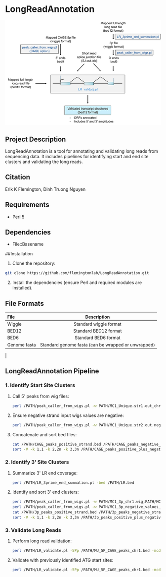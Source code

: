 # LongReadAnnotation 
![Validation schematic](images/2_long_read_validation_schematic.jpg)

## Project Description
LongReadAnnotation is a tool for annotating and validating long reads from sequencing data. It includes pipelines for identifying start and end site clusters and validating the long reads.

## Citation

Erik K Flemington, Dinh Truong Nguyen

## Requirements
- Perl 5

## Dependencies
- File::Basename

##Installation
1. Clone the repository:
```sh
git clone https://github.com/flemingtonlab/LongReadAnnotation.git
```
2. Install the dependencies (ensure Perl and required modules are installed).


## File Formats

| File          | Description                                      |
|:--------------|:------------------------------------------------:|
| Wiggle        | Standard wiggle format                           |
| BED12         | Standard BED12 format                            |
| BED6          | Standard BED6 format                             |
| Genome fasta  | Standard genome fasta (can be wrapped or unwrapped) 
|

## LongReadAnnotation Pipeline
### 1. Identify Start Site Clusters
1. Call 5' peaks from wig files:
   ```sh
   perl /PATH/peak_caller_from_wigs.pl -w PATH/MC1_Unique.str1.out_chr1.wig,PATH/MC2_Unique.str1.out_chr1.wig,PATH/MC4_Unique.str1.out_chr1.wig -mw 8 -fva 0.2 -mspd 10 -s + -CAGE y
   ```
2. Ensure negative strand input wigs values are negative:
   ```sh
   perl /PATH/peak_caller_from_wigs.pl -w PATH/MC1_Unique.str2.out.negative_values_chr1.wig,PATH/MC2_Unique.str2.out.negative_values_chr1.wig,PATH/MC4_Unique.str2.out.negative_values_chr1.wig -mw 8 -fva 0.2 -mspd 10 -s -
   ```
3. Concatenate and sort bed files:
   ```sh
   cat /PATH/CAGE_peaks_positive_strand.bed /PATH/CAGE_peaks_negative_strand.bed > /PATH/CAGE_peaks_positive_plus_negative_strand.bed
   sort -V -k 1,1 -k 2,2n -k 3,3n /PATH/CAGE_peaks_positive_plus_negative_strand.bed > /PATH/CAGE_peaks_positive_plus_negative_strand_sorted.bed
   ```

### 2. Identify 3' Site Clusters
1. Summarize 3' LR end coverage:
   ```sh
   perl /PATH/LR_3prime_end_summation.pl -bed /PATH/LR.bed
   ```
2. Identify and sort 3' end clusters:
   ```sh
   perl /PATH/peak_caller_from_wigs.pl -w PATH/MC1_3p_chr1.wig,PATH/MC2_3p_chr1.wig,PATH/MC4_3p_chr1.wig -mw 8 -fva 0.2 -mspd 10 -s +
   perl /PATH/peak_caller_from_wigs.pl -w PATH/MC1_3p_negative_values_chr1.wig,PATH/MC2_3p_negative_values_chr1.wig,PATH/MC4_3p_negative_values_chr1.wig -mw 8 -fva 0.2 -mspd 10 -s -
   cat /PATH/3p_peaks_positive_strand.bed /PATH/3p_peaks_negative_strand.bed > /PATH/3p_peaks_positive_plus_negative_strand.bed
   sort -V -k 1,1 -k 2,2n -k 3,3n /PATH/3p_peaks_positive_plus_negative_strand.bed > /PATH/3p_peaks_positive_plus_negative_strand_sorted.bed
   ```

### 3. Validate Long Reads
1. Perform long read validation:
   ```sh
   perl /PATH/LR_validate.pl -5Pp /PATH/MU_5P_CAGE_peaks_chr1.bed -mcde 10 -mcdi 2 -3Pp /PATH/MU_3P_peaks_chr1.bed -3Pde 10 -3Pdi 10 -minSJ 1 -SJt /PATH/MU-SJ.out.tab -f /PATH/hg38_chr1_first_por...
   ```
2. Validate with previously identified ATG start sites:
   ```sh
   perl /PATH/LR_validate.pl -5Pp /PATH/MU_5P_CAGE_peaks_chr1.bed -mcde 10 -mcdi 2 -3Pp /PATH/MU_3P_peaks_chr1.bed -3Pde 10 -3Pdi 10 -minSJ 1 -SJt /PATH/MU-SJ.out.tab -f /PATH/hg38_chr1_first_portion.fa  -LR /PATH/MU_LR_fullLength.merged_1million.bed -ATG /PATH/LR_validate/test_data/hg38_chr1_known_ORF_start_sites.bed
   ```
